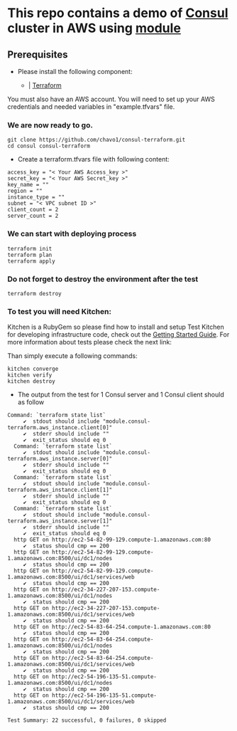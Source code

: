 # This repo contains a demo of [Consul](https://www.consul.io/) cluster in AWS using [module](https://github.com/chavo1/consul-terraform)
## Prerequisites

- Please install the following component:

  - | [Terraform](https://www.terraform.io/)

You must also have an AWS account. You will need to set up your AWS credentials and needed variables in "example.tfvars" file. 

### We are now ready to go.
```
git clone https://github.com/chavo1/consul-terraform.git
cd consul consul-terraform 
```
- Create a terraform.tfvars file with following content:
```
access_key = "< Your AWS Access_key >"
secret_key = "< Your AWS Secret_key >"
key_name = ""
region = ""
instance_type = ""
subnet = "< VPC subnet ID >"
client_count = 2
server_count = 2
```

### We can start with deploying process
```
terraform init
terraform plan
terraform apply
```
### Do not forget to destroy the environment after the test
```
terraform destroy
```

### To test you will need Kitchen:

Kitchen is a RubyGem so please find how to install and setup Test Kitchen for developing infrastructure code, check out the [Getting Started Guide](http://kitchen.ci/docs/getting-started/).
For more information about tests please check the next link:

Than simply execute a following commands:

```
kitchen converge
kitchen verify
kitchen destroy
```
- The output from the test for 1 Consul server and 1 Consul client should as follow
```
Command: `terraform state list`
     ✔  stdout should include "module.consul-terraform.aws_instance.client[0]"
     ✔  stderr should include ""
     ✔  exit_status should eq 0
  Command: `terraform state list`
     ✔  stdout should include "module.consul-terraform.aws_instance.server[0]"
     ✔  stderr should include ""
     ✔  exit_status should eq 0
  Command: `terraform state list`
     ✔  stdout should include "module.consul-terraform.aws_instance.client[1]"
     ✔  stderr should include ""
     ✔  exit_status should eq 0
  Command: `terraform state list`
     ✔  stdout should include "module.consul-terraform.aws_instance.server[1]"
     ✔  stderr should include ""
     ✔  exit_status should eq 0
  http GET on http://ec2-54-82-99-129.compute-1.amazonaws.com:80
     ✔  status should cmp == 200
  http GET on http://ec2-54-82-99-129.compute-1.amazonaws.com:8500/ui/dc1/nodes
     ✔  status should cmp == 200
  http GET on http://ec2-54-82-99-129.compute-1.amazonaws.com:8500/ui/dc1/services/web
     ✔  status should cmp == 200
  http GET on http://ec2-34-227-207-153.compute-1.amazonaws.com:8500/ui/dc1/nodes
     ✔  status should cmp == 200
  http GET on http://ec2-34-227-207-153.compute-1.amazonaws.com:8500/ui/dc1/services/web
     ✔  status should cmp == 200
  http GET on http://ec2-54-83-64-254.compute-1.amazonaws.com:80
     ✔  status should cmp == 200
  http GET on http://ec2-54-83-64-254.compute-1.amazonaws.com:8500/ui/dc1/nodes
     ✔  status should cmp == 200
  http GET on http://ec2-54-83-64-254.compute-1.amazonaws.com:8500/ui/dc1/services/web
     ✔  status should cmp == 200
  http GET on http://ec2-54-196-135-51.compute-1.amazonaws.com:8500/ui/dc1/nodes
     ✔  status should cmp == 200
  http GET on http://ec2-54-196-135-51.compute-1.amazonaws.com:8500/ui/dc1/services/web
     ✔  status should cmp == 200

Test Summary: 22 successful, 0 failures, 0 skipped
```
